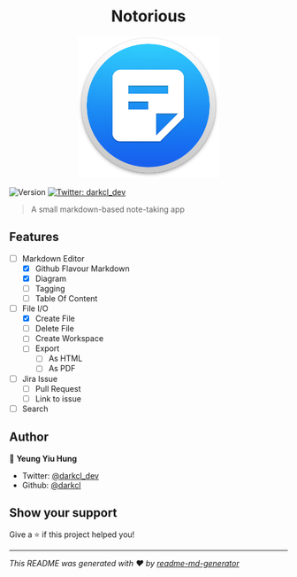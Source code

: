 <h1 align="center">Notorious</h1>
<p align="center">
  <img src="docs/images/app_icon.png" alt="Notorious" width="256">
</p>
<p>
  <img alt="Version" src="https://img.shields.io/badge/version-0.0.1-blue.svg?cacheSeconds=2592000" />
  <a href="https://twitter.com/darkcl_dev">
    <img alt="Twitter: darkcl_dev" src="https://img.shields.io/twitter/follow/darkcl_dev.svg?style=social" target="_blank" />
  </a>
</p>

> A small markdown-based note-taking app

## Features

- [ ] Markdown Editor
  - [x] Github Flavour Markdown
  - [x] Diagram
  - [ ] Tagging
  - [ ] Table Of Content
- [ ] File I/O
  - [x] Create File
  - [ ] Delete File
  - [ ] Create Workspace
  - [ ] Export
    - [ ] As HTML
    - [ ] As PDF
- [ ] Jira Issue
  - [ ] Pull Request
  - [ ] Link to issue
- [ ] Search

## Author

👤 **Yeung Yiu Hung**

- Twitter: [@darkcl_dev](https://twitter.com/darkcl_dev)
- Github: [@darkcl](https://github.com/darkcl)

## Show your support

Give a ⭐️ if this project helped you!

---

_This README was generated with ❤️ by [readme-md-generator](https://github.com/kefranabg/readme-md-generator)_
